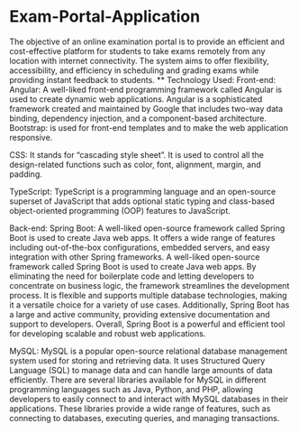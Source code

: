 # Exam-Portal-Application
The objective of an online examination portal is to provide an efficient and cost-effective platform for students to take exams remotely from any location with internet connectivity. The system aims to offer flexibility, accessibility, and efficiency in scheduling and grading exams while providing instant feedback to students. **
Technology Used:
Front-end:
Angular: A well-liked front-end programming framework called Angular is used to create
dynamic web applications. Angular is a sophisticated framework created and maintained by
Google that includes two-way data binding, dependency injection, and a component-based
architecture. 
Bootstrap: is used for front-end templates and to make the web application responsive.

CSS: It stands for “cascading style sheet”. It is used to control all the design-related
functions such as color, font, alignment, margin, and padding.

TypeScript: TypeScript is a programming language and an open-source superset of
JavaScript that adds optional static typing and class-based object-oriented programming
(OOP) features to JavaScript.

Back-end:
Spring Boot: A well-liked open-source framework called Spring Boot is used to create Java
web apps. It offers a wide range of features including out-of-the-box configurations,
embedded servers, and easy integration with other Spring frameworks. A well-liked
open-source framework called Spring Boot is used to create Java web apps. By eliminating
the need for boilerplate code and letting developers to concentrate on business logic, the
framework streamlines the development process. It is flexible and supports multiple database
technologies, making it a versatile choice for a variety of use cases. Additionally, Spring
Boot has a large and active community, providing extensive documentation and support to
developers. Overall, Spring Boot is a powerful and efficient tool for developing scalable and
robust web applications.

MySQL: MySQL is a popular open-source relational database management system used for
storing and retrieving data. It uses Structured Query Language (SQL) to manage data and can
handle large amounts of data efficiently. There are several libraries available for MySQL in
different programming languages such as Java, Python, and PHP, allowing developers to
easily connect to and interact with MySQL databases in their applications. These libraries
provide a wide range of features, such as connecting to databases, executing queries, and
managing transactions.

